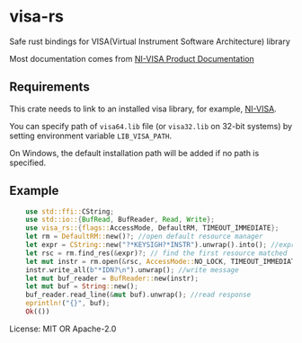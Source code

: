 ﻿# visa-rs


Safe rust bindings for VISA(Virtual Instrument Software Architecture) library

Most documentation comes from [NI-VISA Product Documentation](https://www.ni.com/docs/en-US/bundle/ni-visa-20.0/page/ni-visa/help_file_title.html)

## Requirements
This crate needs to link to an installed visa library, for example, [NI-VISA](https://www.ni.com/en-us/support/downloads/drivers/download.ni-visa.html).

You can specify path of `visa64.lib` file (or `visa32.lib` on 32-bit systems) by setting environment variable `LIB_VISA_PATH`.

On Windows, the default installation path will be added if no path is specified.

## Example
```rust
    use std::ffi::CString;
    use std::io::{BufRead, BufReader, Read, Write};
    use visa_rs::{flags::AccessMode, DefaultRM, TIMEOUT_IMMEDIATE};
    let rm = DefaultRM::new()?; //open default resource manager
    let expr = CString::new("?*KEYSIGH?*INSTR").unwrap().into(); //expr used to match resource name
    let rsc = rm.find_res(&expr)?; // find the first resource matched
    let mut instr = rm.open(&rsc, AccessMode::NO_LOCK, TIMEOUT_IMMEDIATE)?; //open a session to resource
    instr.write_all(b"*IDN?\n").unwrap(); //write message
    let mut buf_reader = BufReader::new(instr);
    let mut buf = String::new();
    buf_reader.read_line(&mut buf).unwrap(); //read response
    eprintln!("{}", buf);
    Ok(())
```

License: MIT OR Apache-2.0
